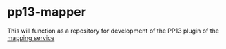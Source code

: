 # pp13-mapper

This will function as a repository for development of the PP13 plugin of the [mapping service](https://github.com/kit-data-manager/mapping-service)
